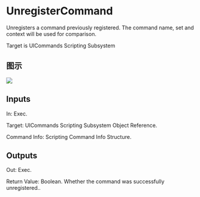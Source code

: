# UnregisterCommand

Unregisters a command previously registered. The command name, set and context will be used for comparison.

Target is UICommands Scripting Subsystem

## 图示

![]($-20221218-18484269.png)

## Inputs

In: Exec.

Target: UICommands Scripting Subsystem Object Reference.

Command Info: Scripting Command Info Structure.  

## Outputs

Out: Exec.

Return Value: Boolean. Whether the command was successfully unregistered..

